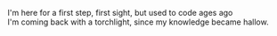 I'm here for a first step, first sight,
but used to code ages ago  
I'm coming back with a torchlight,
since my knowledge became hallow.

